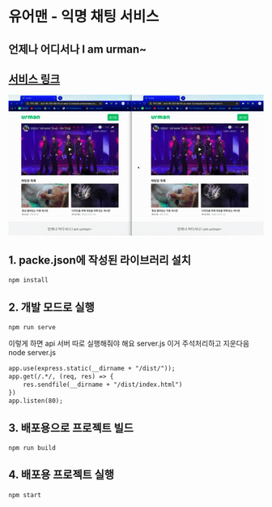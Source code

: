 # 유어맨 - 익명 채팅 서비스
## 언제나 어디서나 I am urman~

## [서비스 링크](https://bit.ly/2KgZcWk)

![Alt Text](./readme_image/urman.gif)


## 1. packe.json에 작성된 라이브러리 설치
```
npm install
```

## 2. 개발 모드로 실행
```
npm run serve
```

이렇게 하면 api 서버 따로 실행해줘야 해요 server.js 이거 주석처리하고 지운다음 node server.js
```
app.use(express.static(__dirname + "/dist/"));
app.get(/.*/, (req, res) => {
    res.sendfile(__dirname + "/dist/index.html")
})
app.listen(80);
```

## 3. 배포용으로 프로젝트 빌드
```
npm run build
```

## 4. 배포용 프로젝트 실행
```
npm start
```